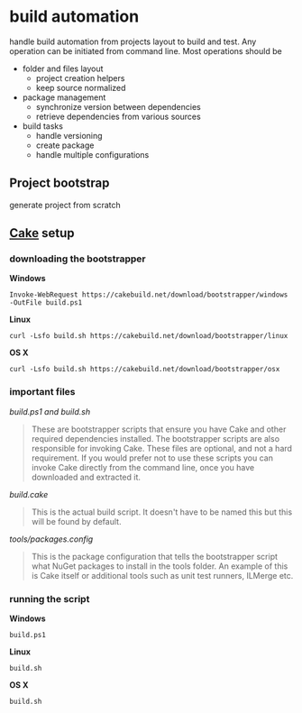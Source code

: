 # build automation

handle build automation from projects layout to build and test. Any operation can be initiated from command line. Most operations should be 
- folder and files layout
    - project creation helpers
    - keep source normalized
- package management
    - synchronize version between dependencies
    - retrieve dependencies from various sources
- build tasks
    - handle versioning
    - create package
    - handle multiple configurations

## Project bootstrap

generate project from scratch

## [Cake](https://cakebuild.net) setup

### downloading the bootstrapper

**Windows**

`Invoke-WebRequest https://cakebuild.net/download/bootstrapper/windows -OutFile build.ps1`

**Linux**

`curl -Lsfo build.sh https://cakebuild.net/download/bootstrapper/linux`

**OS X**

`curl -Lsfo build.sh https://cakebuild.net/download/bootstrapper/osx`

### important files

*build.ps1 and build.sh*
> These are bootstrapper scripts that ensure you have Cake and other required dependencies installed. The bootstrapper scripts are also responsible for invoking Cake. These files are optional, and not a hard requirement. If you would prefer not to use these scripts you can invoke Cake directly from the command line, once you have downloaded and extracted it.

*build.cake*
> This is the actual build script. It doesn't have to be named this but this will be found by default.

*tools/packages.config*
> This is the package configuration that tells the bootstrapper script what NuGet packages to install in the tools folder. An example of this is Cake itself or additional tools such as unit test runners, ILMerge etc.

### running the script

**Windows**

`build.ps1`

**Linux**

`build.sh`

**OS X**

`build.sh`


